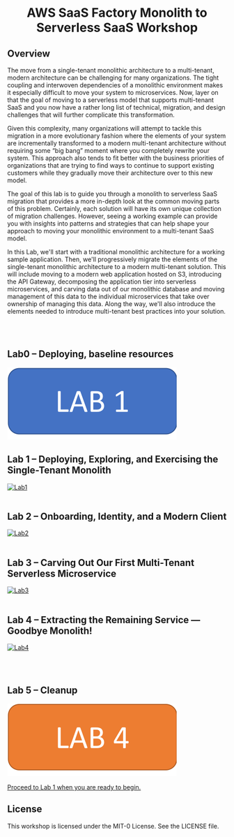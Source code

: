 # <p align="center">AWS SaaS Factory Monolith to Serverless SaaS Workshop</p>

## Overview
The move from a single-tenant monolithic architecture to a multi-tenant, modern architecture can be challenging for many organizations. The tight coupling and interwoven dependencies of a monolithic environment makes it especially difficult to move your system to microservices. Now, layer on that the goal of moving to a serverless model that supports multi-tenant SaaS and you now have a rather long list of technical, migration, and design challenges that will further complicate this transformation.

Given this complexity, many organizations will attempt to tackle this migration in a more evolutionary fashion where the elements of your system are incrementally transformed to a modern multi-tenant architecture without requiring some “big bang” moment where you completely rewrite your system. This approach also tends to fit better with the business priorities of organizations that are trying to find ways to continue to support existing customers while they gradually move their architecture over to this new model.

The goal of this lab is to guide you through a monolith to serverless SaaS migration that provides a more in-depth look at the common moving parts of this problem. Certainly, each solution will have its own unique collection of migration challenges. However, seeing a working example can provide you with insights into patterns and strategies that can help shape your approach to moving your monolithic environment to a multi-tenant SaaS model.

In this Lab, we'll start with a traditional monolithic architecture for a working sample application. Then, we'll progressively migrate the elements of the single-tenant monolithic architecture to a modern multi-tenant solution. This will include moving to a modern web application hosted on S3, introducing the API Gateway, decomposing the application tier into serverless microservices, and carving data out of our monolithic database and moving management of this data to the individual microservices that take over ownership of managing this data. Along the way, we'll also introduce the elements needed to introduce multi-tenant best practices into your solution.

<br></br>
## Lab0  – Deploying, baseline resources

[![Lab0](images/lab0.png)](./lab0/README.md "Lab 0")

## Lab 1 – Deploying, Exploring, and Exercising the Single-Tenant Monolith

[![Lab1](images/lab1.png)](./lab1/README.md "Lab 1")
<br></br>
## Lab 2 – Onboarding, Identity, and a Modern Client

[![Lab2](images/lab2.png)](./lab2/README.md "Lab 2")
<br></br>
## Lab 3 – Carving Out Our First Multi-Tenant Serverless Microservice

[![Lab3](images/lab3.png)](./lab3/README.md "Lab 3")
<br></br>
## Lab 4 – Extracting the Remaining Service — Goodbye Monolith!

[![Lab4](images/lab4.png)](./lab4/README.md "Lab 4")

<br></br>
## Lab 5 – Cleanup

[![Lab5](images/lab5.png)](./lab5/README.md "Lab 5")

[Proceed to Lab 1 when you are ready to begin.](./lab1/README.md)

## License

This workshop is licensed under the MIT-0 License. See the LICENSE file.

